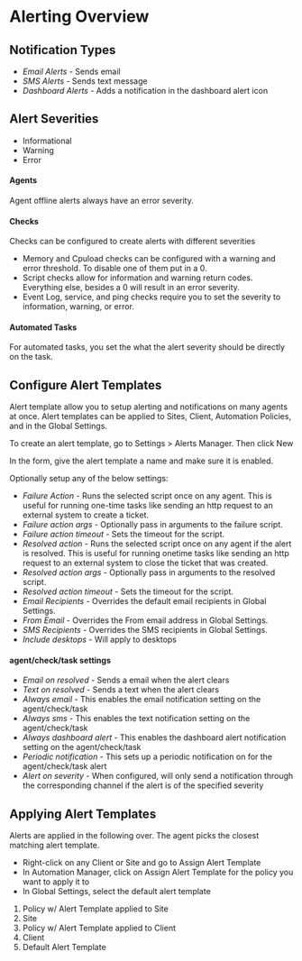 # Alerting Overview

## Notification Types

* *Email Alerts* - Sends email
* *SMS Alerts* - Sends text message
* *Dashboard Alerts* - Adds a notification in the dashboard alert icon


## Alert Severities

* Informational
* Warning
* Error

#### Agents
Agent offline alerts always have an error severity.

#### Checks
Checks can be configured to create alerts with different severities

* Memory and Cpuload checks can be configured with a warning and error threshold. To disable one of them put in a 0.
* Script checks allow for information and warning return codes. Everything else, besides a 0 will result in an error severity.
* Event Log, service, and ping checks require you to set the severity to information, warning, or error.

#### Automated Tasks
For automated tasks, you set the what the alert severity should be directly on the task.


## Configure Alert Templates
Alert template allow you to setup alerting and notifications on many agents at once. Alert templates can be applied to Sites, Client, Automation Policies, and in the Global Settings.

To create an alert template, go to Settings > Alerts Manager. Then click New

In the form, give the alert template a name and make sure it is enabled.

Optionally setup any of the below settings:
* *Failure Action* - Runs the selected script once on any agent. This is useful for running one-time tasks like sending an http request to an external system to create a ticket.
* *Failure action args* - Optionally pass in arguments to the failure script.
* *Failure action timeout* - Sets the timeout for the script.
* *Resolved action* - Runs the selected script once on any agent if the alert is resolved. This is useful for running onetime tasks like sending an http request to an external system to close the ticket that was created.
* *Resolved action args* - Optionally pass in arguments to the resolved script.
* *Resolved action timeout* - Sets the timeout for the script.
* *Email Recipients* - Overrides the default email recipients in Global Settings. 
* *From Email* - Overrides the From email address in Global Settings.
* *SMS Recipients* - Overrides the SMS recipients in Global Settings.
* *Include desktops* - Will apply to desktops
#### agent/check/task settings
* *Email on resolved* - Sends a email when the alert clears
* *Text on resolved* - Sends a text when the alert clears
* *Always email* - This enables the email notification setting on the agent/check/task
* *Always sms* - This enables the text notification setting on the agent/check/task
* *Always dashboard alert* - This enables the dashboard alert notification setting on the agent/check/task
* *Periodic notification* - This sets up a periodic notification on for the agent/check/task alert
* *Alert on severity* - When configured, will only send a notification through the corresponding channel if the alert is of the specified severity

## Applying Alert Templates

Alerts are applied in the following over. The agent picks the closest matching alert template.

* Right-click on any Client or Site and go to Assign Alert Template
* In Automation Manager, click on Assign Alert Template for the policy you want to apply it to
* In Global Settings, select the default alert template

1. Policy w/ Alert Template applied to Site
2. Site
3. Policy w/ Alert Template applied to Client
4. Client
5. Default Alert Template
